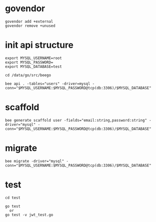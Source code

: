 # govendor
```
govendor add +external
govendor remove +unused

```

# init api structure
```
export MYSQL_USERNAME=root
export MYSQL_PASSWORD=
export MYSQL_DATABASE=test

cd /data/go/src/beego

bee api . -tables="users" -driver=mysql -conn="$MYSQL_USERNAME:$MYSQL_PASSWORD@tcp(db:3306)/$MYSQL_DATABASE"

```

# scaffold
```
bee generate scaffold user -fields="email:string,password:string" -driver="mysql" -conn="$MYSQL_USERNAME:$MYSQL_PASSWORD@tcp(db:3306)/$MYSQL_DATABASE"

```

# migrate
```
bee migrate -driver="mysql" -conn="$MYSQL_USERNAME:$MYSQL_PASSWORD@tcp(db:3306)/$MYSQL_DATABASE"

```

# test
```
cd test

go test
  or 
go test -v jwt_test.go

```

